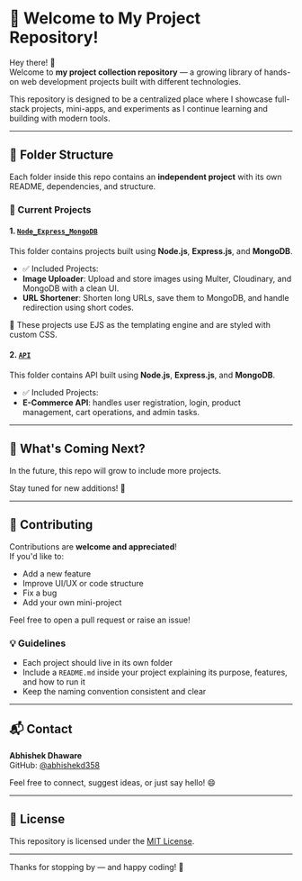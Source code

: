 # 🚀 Welcome to My Project Repository!

Hey there! 👋  
Welcome to **my project collection repository** — a growing library of hands-on web development projects built with different technologies.

This repository is designed to be a centralized place where I showcase full-stack projects, mini-apps, and experiments as I continue learning and building with modern tools.

---

## 📁 Folder Structure

Each folder inside this repo contains an **independent project** with its own README, dependencies, and structure.

### 📂 Current Projects

#### 1. [`Node_Express_MongoDB`](./Node_Express_MongoDB)
This folder contains projects built using **Node.js**, **Express.js**, and **MongoDB**.

- ✅ Included Projects:
- **Image Uploader**: Upload and store images using Multer, Cloudinary, and MongoDB with a clean UI.
- **URL Shortener**: Shorten long URLs, save them to MongoDB, and handle redirection using short codes.

🔧 These projects use EJS as the templating engine and are styled with custom CSS.

#### 2. [`API`](./API)
This folder contains API built using **Node.js**, **Express.js**, and **MongoDB**.

- ✅ Included Projects:
- **E-Commerce API**: handles user registration, login, product management, cart operations, and admin tasks.
---

## 🌱 What's Coming Next?

In the future, this repo will grow to include more projects.

Stay tuned for new additions! 🚧

---

## 🤝 Contributing

Contributions are **welcome and appreciated**!  
If you'd like to:

- Add a new feature
- Improve UI/UX or code structure
- Fix a bug
- Add your own mini-project

Feel free to open a pull request or raise an issue!

### 💡 Guidelines
- Each project should live in its own folder
- Include a `README.md` inside your project explaining its purpose, features, and how to run it
- Keep the naming convention consistent and clear

---

## 📬 Contact

**Abhishek Dhaware**  
GitHub: [@abhishekd358](https://github.com/abhishekd358)

Feel free to connect, suggest ideas, or just say hello! 😄

---

## 📜 License

This repository is licensed under the [MIT License](./LICENSE).

---

Thanks for stopping by — and happy coding! 🚀
